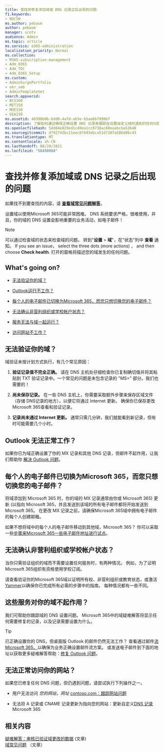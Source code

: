 ```yaml
---
title: 查找并修复添加域或 DNS 记录之后出现的问题
f1.keywords:
- NOCSH
ms.author: pebaum
author: pebaum
manager: scotv
audience: Admin
ms.topic: article
ms.service: o365-administration
localization_priority: Normal
ms.collection:
- M365-subscription-management
- Adm_O365
- Adm_TOC
- Adm_O365_Setup
ms.custom:
- AdminSurgePortfolio
- okr_smb
- AdminTemplateSet
search.appverid:
- BCS160
- MET150
- MOE150
- GEA150
ms.assetid: 40398b0b-bdd0-4afd-ab5e-b5ae6b7990bf
description: 了解如何通过确保正确设置 DNS 记录来跟踪在设置自定义域时遇到的任何问题。
ms.openlocfilehash: 5dd84e829ed1cd8ea1cc9738ac88eaabcba52648
ms.sourcegitcommit: d792743bc21eec87693ebca51d7307a506d0bc43
ms.translationtype: MT
ms.contentlocale: zh-CN
ms.lasthandoff: 08/20/2021
ms.locfileid: "58450088"
---
```

# <a name="find-and-fix-issues-after-adding-your-domain-or-dns-records"></a>查找并修复添加域或 DNS 记录之后出现的问题

 如果找不到要查找的内容，请 **[查看域常见问题解答](../setup/domains-faq.yml)**。 
  
设置域以使用Microsoft 365可能非常困难。 DNS 系统要求严格，很难使用，并且，你的域的 DNS 设置会影响重要的业务活动，如电子邮件！

> [!NOTE]
> 可以通过检查域的状态来检查域的问题。 转到"**设置**  >  **域**"，在"状态"列中 **查看** 通知。 If you see an issue， select the three dots (more actions) ， and then choose **Check health**. 打开的窗格将描述您的域发生的任何问题。
  
## <a name="whats-going-on"></a>What's going on?

- [无法验证你的域？](#cant-verify-your-domain)
    
- [Outlook运行不工作？](#outlook-isnt-working)
    
- [每个人的电子邮件已切换为Microsoft 365，而您只想切换您的电子邮件？](#everyones-email-got-switched-to-microsoft-365-and-you-only-wanted-your-email-to-switch)

- [无法确认非营利组织或学校帐户状态？](#cant-confirm-non-profit-or-school-account-status)

- [服务无法与域一起运行？](#services-not-working-with-your-domain)
    
- [访问网站不工作？](#accessing-your-website-isnt-working)

## <a name="cant-verify-your-domain"></a>无法验证你的域？

域验证未按计划方式执行，有几个常见原因：
  
1. **验证记录值不完全正确。** 请在 DNS 主机处仔细检查你已复制确切值并将其粘贴到 TXT 验证记录中。一个常见的问题是未包含记录的 "MS=" 部分。我们也需要的！ 
    
2. **尚未保存记录。** 在一些 DNS 主机上，你需要采取额外步骤来保存区域文件（存储 DNS记录的地方），以便它将通过 Internet 更新。 确保你已保存更改Microsoft 365查看和验证记录。 
    
3. **记录尚未通过 Internet 更新。** 通常只需几分钟，我们就能看到新记录，但有时可能需要几个小时。 
    
## <a name="outlook-isnt-working"></a>Outlook 无法正常工作？

如果你已为域正确设置了你的 MX 记录和其他 DNS 记录，但邮件不起作用，让我们帮助你 [解决 Outlook 问题](/exchange/troubleshoot/outlook-connectivity/outlook-connection-issues)。
  
## <a name="everyones-email-got-switched-to-microsoft-365-and-you-only-wanted-your-email-to-switch"></a>每个人的电子邮件已切换为Microsoft 365，而您只想切换您的电子邮件？
<a name="BKMK_EmailSwitched"> </a>

将域添加到 Microsoft 365 时，你的域的 MX 记录通常由你或 Microsoft 365) 更新 (以指向 Microsoft 365，并且发送到该域的所有电子邮件都将开始发送到 Microsoft 365。 在更改 MX 记录之前，请确保Microsoft 365域中拥有电子邮件的每个人创建邮箱。
  
如果不想将域中的每个人的电子邮件移动到其他域，Microsoft 365？ 你可以采取一些[步骤来Microsoft 365一些电子邮件地址进行试点](../setup/domains-faq.yml)。
  
## <a name="cant-confirm-non-profit-or-school-account-status"></a>无法确认非营利组织或学校帐户状态？
<a name="BKMK_validateAcct"> </a>

当你只需验证组织的域而不需要设置任何服务时，有两种情况。 例如，为了证明Microsoft 365组织有资格使用学校订阅。
  
请查看验证你的Microsoft 365域以证明所有权、非营利组织或教育状态，或激活[Yammer](../setup/domains-faq.yml)以确保你已完成所有必需的步骤中的指南。 每种情况都有一些不同。 
  
## <a name="services-not-working-with-your-domain"></a>这些服务对你的域不起作用？

我们可帮助你跟踪域的 DNS 设置问题。 Microsoft 365中的域疑难解答将显示任何需要修复的记录，以及记录需要设置为什么。 

> [!TIP]
> 已正确设置你的 DNS，但桌面版 Outlook 的邮件仍然无法工作？ 查看通过邮件[流Microsoft 365，](/exchange/mail-flow-best-practices/mail-flow-best-practices)以确保为业务正确设置邮件流方案。 或发送电子邮件到下面的地址以获取更多疑难解答帮助：[修复 Outlook 问题](/exchange/troubleshoot/outlook-connectivity/outlook-connection-issues)。 
  
## <a name="accessing-your-website-isnt-working"></a>无法正常访问你的网站？

如果您已修复任何 DNS 问题，但仍遇到问题，请尝试执行下列操作之一。
  
- 用户无法访问 *您的网站，网址* [contoso.com：跟踪网站问题](../setup/add-domain.md)
    
- 无法将 A 记录或 CNAME 记录更新为指向您的网站：更新自定义[DNS 记录](../setup/add-domain.md)Microsoft 365

## <a name="related-content"></a>相关内容

[疑难解答：审核已验证域更改的数据](/azure/active-directory/reports-monitoring/troubleshoot-audit-data-verified-domain) (文章) \
[域常见问题](../setup/domains-faq.yml) （文章）

